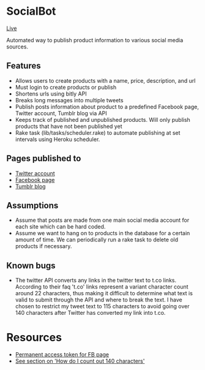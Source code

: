 # SocialBot
[Live](http://www.socialbot.xyz)

Automated way to publish product information to various social media sources.


## Features
* Allows users to create products with a name, price, description, and url
* Must login to create products or publish
* Shortens urls using bitly API
* Breaks long messages into multiple tweets
* Publish posts information about product to a predefined Facebook page, Twitter
account, Tumblr blog via API
* Keeps track of published and unpublished products. Will only publish products
that have not been published yet
* Rake task (lib/tasks/scheduler.rake) to automate publishing at set intervals using Heroku scheduler.

## Pages published to
* [Twitter account](https://twitter.com/jamesmoney12312)
* [Facebook page](https://www.facebook.com/syndicaterjzeng123)
* [Tumblr blog](http://syndicater-jzeng.tumblr.com)

## Assumptions
* Assume that posts are made from one main social media account for each site which can be hard coded.
* Assume we want to hang on to products in the database for a certain amount of time. We can periodically run a rake task to delete old products if necessary.

## Known bugs
* The twitter API converts any links in the twitter text to t.co links. According to their faq 't.co' links represent a variant character count around 22 characters, thus making it difficult to determine what text is valid to submit through the API and where to break the text. I have chosen to restrict my tweet text to 115 characters to avoid going over 140 characters after Twitter has converted my link into t.co.

# Resources
* [Permanent access token for FB page](http://stackoverflow.com/questions/17197970/facebook-permanent-page-access-token)
* [See section on 'How do I count out 140 characters'](https://dev.twitter.com/faq)

